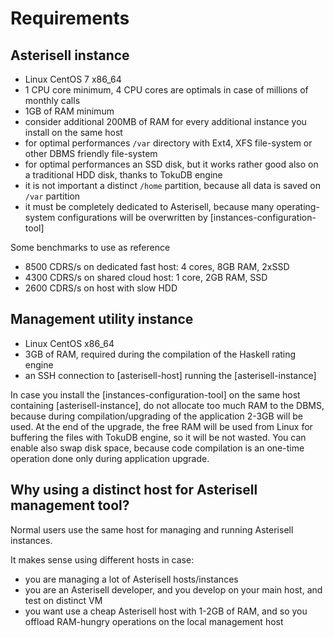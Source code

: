 # Requirements

## Asterisell instance

  - Linux CentOS 7 x86_64
  - 1 CPU core minimum, 4 CPU cores are optimals in case of millions of monthly calls
  - 1GB of RAM minimum
  - consider additional 200MB of RAM for every additional instance you install on the same host
  - for optimal performances ``/var`` directory with Ext4, XFS file-system or other DBMS friendly file-system
  - for optimal performances an SSD disk, but it works rather good also on a traditional HDD disk, thanks to TokuDB engine
  - it is not important a distinct ``/home`` partition, because all data is saved on ``/var`` partition
  - it must be completely dedicated to Asterisell, because many operating-system configurations will be overwritten by [instances-configuration-tool]

Some benchmarks to use as reference

  - 8500 CDRS/s on dedicated fast host: 4 cores, 8GB RAM, 2xSSD
  - 4300 CDRS/s on shared cloud host: 1 core, 2GB RAM, SSD
  - 2600 CDRS/s on host with slow HDD 

## Management utility instance

  - Linux CentOS x86_64
  - 3GB of RAM, required during the compilation of the Haskell rating engine
  - an SSH connection to [asterisell-host] running the [asterisell-instance]
  
In case you install the [instances-configuration-tool] on the same host containing [asterisell-instance],
do not allocate too much RAM to the DBMS, because during compilation/upgrading of the application 
2-3GB will be used. At the end of the upgrade, the free RAM will be used from Linux 
for buffering the files with TokuDB engine, so it will be not wasted.
You can enable also swap disk space, because code compilation is an one-time operation
done only during application upgrade.

## Why using a distinct host for Asterisell management tool?

Normal users use the same host for managing and running Asterisell instances.

It makes sense using different hosts in case:

  - you are managing a lot of Asterisell hosts/instances
  - you are an Asterisell developer, and you develop on your main host, and test on distinct VM
  - you want use a cheap Asterisell host with 1-2GB of RAM, and so you offload RAM-hungry operations on the local management host
